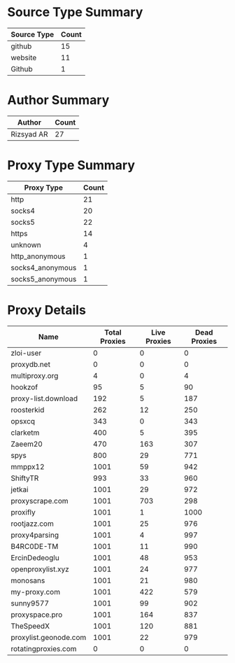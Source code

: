# Source Type Summary

| Source Type | Count |
|-------------|-------|
| github | 15 |
| website | 11 |
| Github | 1 |


# Author Summary

| Author | Count |
|--------|-------|
| Rizsyad AR | 27 |


# Proxy Type Summary

| Proxy Type | Count |
|------------|-------|
| http | 21 |
| socks4 | 20 |
| socks5 | 22 |
| https | 14 |
| unknown | 4 |
| http_anonymous | 1 |
| socks4_anonymous | 1 |
| socks5_anonymous | 1 |


# Proxy Details

| Name | Total Proxies | Live Proxies | Dead Proxies |
|------|---------------|--------------|---------------|
| zloi-user | 0 | 0 | 0 |
| proxydb.net | 0 | 0 | 0 |
| multiproxy.org | 4 | 0 | 4 |
| hookzof | 95 | 5 | 90 |
| proxy-list.download | 192 | 5 | 187 |
| roosterkid | 262 | 12 | 250 |
| opsxcq | 343 | 0 | 343 |
| clarketm | 400 | 5 | 395 |
| Zaeem20 | 470 | 163 | 307 |
| spys | 800 | 29 | 771 |
| mmppx12 | 1001 | 59 | 942 |
| ShiftyTR | 993 | 33 | 960 |
| jetkai | 1001 | 29 | 972 |
| proxyscrape.com | 1001 | 703 | 298 |
| proxifly | 1001 | 1 | 1000 |
| rootjazz.com | 1001 | 25 | 976 |
| proxy4parsing | 1001 | 4 | 997 |
| B4RC0DE-TM | 1001 | 11 | 990 |
| ErcinDedeoglu | 1001 | 48 | 953 |
| openproxylist.xyz | 1001 | 24 | 977 |
| monosans | 1001 | 21 | 980 |
| my-proxy.com | 1001 | 422 | 579 |
| sunny9577 | 1001 | 99 | 902 |
| proxyspace.pro | 1001 | 164 | 837 |
| TheSpeedX | 1001 | 120 | 881 |
| proxylist.geonode.com | 1001 | 22 | 979 |
| rotatingproxies.com | 0 | 0 | 0 |
